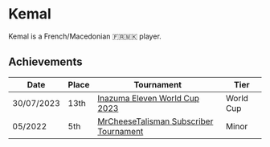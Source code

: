 # Kemal

Kemal is a French/Macedonian :fr::macedonia: player.

## Achievements

|Date|Place|Tournament|Tier|
|-|-|-|-|
| 30/07/2023 | 13th | [Inazuma Eleven World Cup 2023](../../tournaments/worldcup23.md) | World Cup |
| 05/2022 | 5th | [MrCheeseTalisman Subscriber Tournament](../../tournaments/misc/cheesesub.md) | Minor |